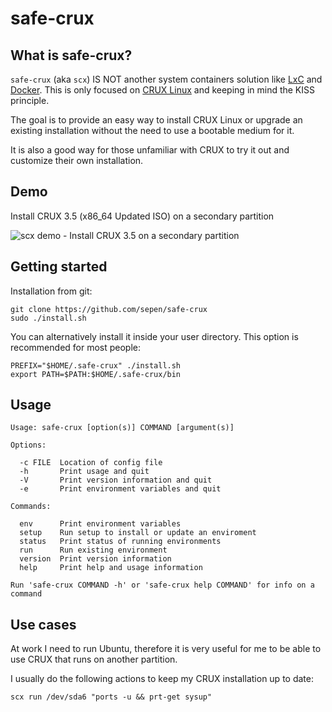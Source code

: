 
# safe-crux


## What is safe-crux?

`safe-crux` (aka `scx`) IS NOT another system containers solution like [LxC](https://linuxcontainers.org)
and [Docker](https://www.docker.com). This is only focused on [CRUX Linux](https://crux.nu) and keeping in mind the KISS principle.

The goal is to provide an easy way to install CRUX Linux or upgrade an existing installation without
the need to use a bootable medium for it.

It is also a good way for those unfamiliar with CRUX to try it out and customize their own installation.


## Demo

Install CRUX 3.5 (x86_64 Updated ISO) on a secondary partition

![scx demo - Install CRUX 3.5 on a secondary partition](demo/setup-on-a-secondary-partition.gif)

## Getting started

Installation from git:

```console
git clone https://github.com/sepen/safe-crux
sudo ./install.sh
```

You can alternatively install it inside your user directory. This option is recommended for most people:
```console
PREFIX="$HOME/.safe-crux" ./install.sh
export PATH=$PATH:$HOME/.safe-crux/bin
```

## Usage

```
Usage: safe-crux [option(s)] COMMAND [argument(s)]

Options:

  -c FILE  Location of config file
  -h       Print usage and quit
  -V       Print version information and quit
  -e       Print environment variables and quit

Commands:

  env      Print environment variables
  setup    Run setup to install or update an enviroment
  status   Print status of running environments
  run      Run existing environment
  version  Print version information
  help     Print help and usage information

Run 'safe-crux COMMAND -h' or 'safe-crux help COMMAND' for info on a command
```


## Use cases

At work I need to run Ubuntu, therefore it is very useful for me to be able to use CRUX that runs on another partition.

I usually do the following actions to keep my CRUX installation up to date:

```console
scx run /dev/sda6 "ports -u && prt-get sysup"
```
